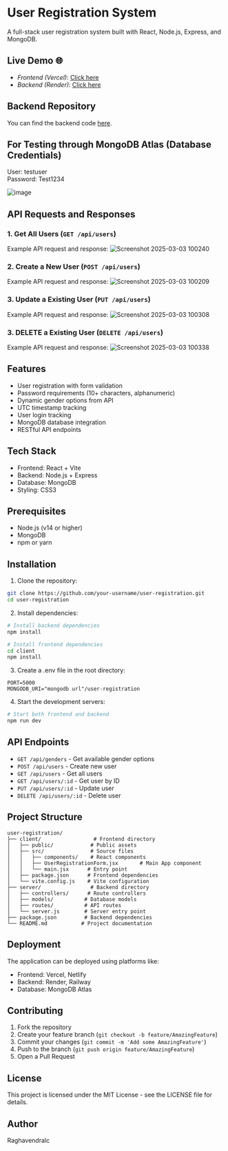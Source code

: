 # User Registration System

A full-stack user registration system built with React, Node.js, Express, and MongoDB.

## Live Demo 🌐  
- *Frontend (Vercel)*: [Click here](https://user-registration-hx21mclrs-raghavendralcs-projects.vercel.app/)
- *Backend (Render)*: [Click here](https://user-registration-backend-bu89.onrender.com)


## Backend Repository  
You can find the backend code [here](https://github.com/Raghavendralc/user-registration-backend).

## For Testing through MongoDB Atlas (Database Credentials)
User: testuser  
Password: Test1234 

![image](https://github.com/user-attachments/assets/c19011b2-d2f3-4e27-9247-76ae123eeaeb)


## API Requests and Responses

### 1. Get All Users (`GET /api/users`)
Example API request and response:
![Screenshot 2025-03-03 100240](https://github.com/user-attachments/assets/b3076f20-1a72-4dcc-8dc2-63967366f6e5)


### 2. Create a New User (`POST /api/users`)
Example API request and response:
![Screenshot 2025-03-03 100209](https://github.com/user-attachments/assets/688a492c-1be1-46e3-b800-8eb86e520606)


### 3. Update a Existing User (`PUT /api/users`)
Example API request and response:
![Screenshot 2025-03-03 100308](https://github.com/user-attachments/assets/605e771a-416f-4511-ae81-9170b16d390b)


### 3. DELETE a Existing User (`DELETE /api/users`)
Example API request and response:
![Screenshot 2025-03-03 100338](https://github.com/user-attachments/assets/14ebac69-0c75-433c-8269-c859c959cecb)



## Features

- User registration with form validation
- Password requirements (10+ characters, alphanumeric)
- Dynamic gender options from API
- UTC timestamp tracking
- User login tracking
- MongoDB database integration
- RESTful API endpoints

## Tech Stack

- Frontend: React + Vite
- Backend: Node.js + Express
- Database: MongoDB
- Styling: CSS3

## Prerequisites

- Node.js (v14 or higher)
- MongoDB
- npm or yarn

## Installation

1. Clone the repository:
```bash
git clone https://github.com/your-username/user-registration.git
cd user-registration
```

2. Install dependencies:
```bash
# Install backend dependencies
npm install

# Install frontend dependencies
cd client
npm install
```

3. Create a .env file in the root directory:
```env
PORT=5000
MONGODB_URI="mongodb url"/user-registration
```

4. Start the development servers:
```bash
# Start both frontend and backend
npm run dev
```

## API Endpoints

- `GET /api/genders` - Get available gender options
- `POST /api/users` - Create new user
- `GET /api/users` - Get all users
- `GET /api/users/:id` - Get user by ID
- `PUT /api/users/:id` - Update user
- `DELETE /api/users/:id` - Delete user

## Project Structure

```
user-registration/
├── client/                 # Frontend directory
│   ├── public/            # Public assets
│   ├── src/               # Source files
│   │   ├── components/    # React components
│   │   ├── UserRegistrationForm.jsx       # Main App component
│   │   └── main.jsx      # Entry point
│   ├── package.json      # Frontend dependencies
│   └── vite.config.js    # Vite configuration
├── server/                # Backend directory
│   ├── controllers/      # Route controllers
│   ├── models/          # Database models
│   ├── routes/          # API routes
│   └── server.js        # Server entry point
├── package.json         # Backend dependencies
└── README.md           # Project documentation
```
## Deployment

The application can be deployed using platforms like:
- Frontend: Vercel, Netlify
- Backend: Render, Railway
- Database: MongoDB Atlas

## Contributing

1. Fork the repository
2. Create your feature branch (`git checkout -b feature/AmazingFeature`)
3. Commit your changes (`git commit -m 'Add some AmazingFeature'`)
4. Push to the branch (`git push origin feature/AmazingFeature`)
5. Open a Pull Request

## License

This project is licensed under the MIT License - see the LICENSE file for details.

## Author

Raghavendralc
